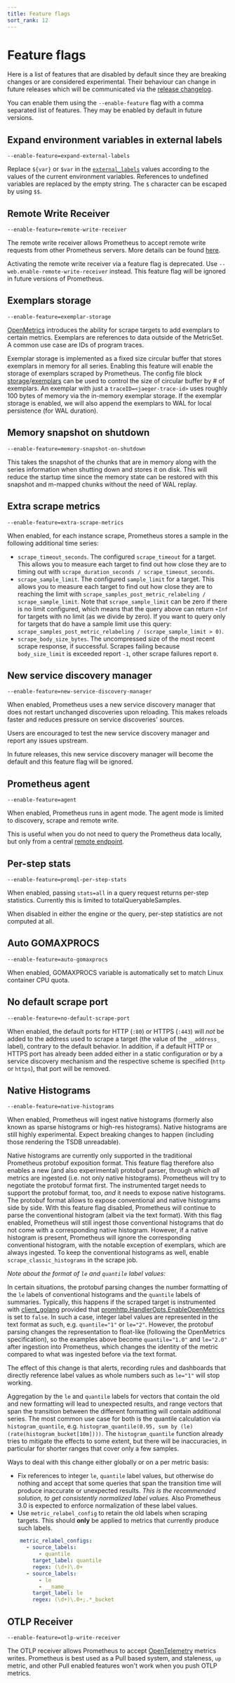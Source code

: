 ```yaml
---
title: Feature flags
sort_rank: 12
---
```


# Feature flags

Here is a list of features that are disabled by default since they are breaking changes or are considered experimental.
Their behaviour can change in future releases which will be communicated via the [release changelog](https://github.com/go-follow/prometheus/blob/main/CHANGELOG.md).

You can enable them using the `--enable-feature` flag with a comma separated list of features.
They may be enabled by default in future versions.

## Expand environment variables in external labels

`--enable-feature=expand-external-labels`

Replace `${var}` or `$var` in the [`external_labels`](configuration/configuration.md#configuration-file)
values according to the values of the current environment variables. References
to undefined variables are replaced by the empty string.
The `$` character can be escaped by using `$$`.

## Remote Write Receiver

`--enable-feature=remote-write-receiver`

The remote write receiver allows Prometheus to accept remote write requests from other Prometheus servers. More details can be found [here](storage.md#overview).

Activating the remote write receiver via a feature flag is deprecated. Use `--web.enable-remote-write-receiver` instead. This feature flag will be ignored in future versions of Prometheus.

## Exemplars storage

`--enable-feature=exemplar-storage`

[OpenMetrics](https://github.com/OpenObservability/OpenMetrics/blob/main/specification/OpenMetrics.md#exemplars) introduces the ability for scrape targets to add exemplars to certain metrics. Exemplars are references to data outside of the MetricSet. A common use case are IDs of program traces.

Exemplar storage is implemented as a fixed size circular buffer that stores exemplars in memory for all series. Enabling this feature will enable the storage of exemplars scraped by Prometheus. The config file block [storage](configuration/configuration.md#configuration-file)/[exemplars](configuration/configuration.md#exemplars) can be used to control the size of circular buffer by # of exemplars. An exemplar with just a `traceID=<jaeger-trace-id>` uses roughly 100 bytes of memory via the in-memory exemplar storage. If the exemplar storage is enabled, we will also append the exemplars to WAL for local persistence (for WAL duration).

## Memory snapshot on shutdown

`--enable-feature=memory-snapshot-on-shutdown`

This takes the snapshot of the chunks that are in memory along with the series information when shutting down and stores
it on disk. This will reduce the startup time since the memory state can be restored with this snapshot and m-mapped
chunks without the need of WAL replay.

## Extra scrape metrics

`--enable-feature=extra-scrape-metrics`

When enabled, for each instance scrape, Prometheus stores a sample in the following additional time series:

- `scrape_timeout_seconds`. The configured `scrape_timeout` for a target. This allows you to measure each target to find out how close they are to timing out with `scrape_duration_seconds / scrape_timeout_seconds`.
- `scrape_sample_limit`. The configured `sample_limit` for a target. This allows you to measure each target
  to find out how close they are to reaching the limit with `scrape_samples_post_metric_relabeling / scrape_sample_limit`. Note that `scrape_sample_limit` can be zero if there is no limit configured, which means that the query above can return `+Inf` for targets with no limit (as we divide by zero). If you want to query only for targets that do have a sample limit use this query: `scrape_samples_post_metric_relabeling / (scrape_sample_limit > 0)`.
- `scrape_body_size_bytes`. The uncompressed size of the most recent scrape response, if successful. Scrapes failing because `body_size_limit` is exceeded report `-1`, other scrape failures report `0`.

## New service discovery manager

`--enable-feature=new-service-discovery-manager`

When enabled, Prometheus uses a new service discovery manager that does not
restart unchanged discoveries upon reloading. This makes reloads faster and reduces
pressure on service discoveries' sources.

Users are encouraged to test the new service discovery manager and report any
issues upstream.

In future releases, this new service discovery manager will become the default and
this feature flag will be ignored.

## Prometheus agent

`--enable-feature=agent`

When enabled, Prometheus runs in agent mode. The agent mode is limited to
discovery, scrape and remote write.

This is useful when you do not need to query the Prometheus data locally, but
only from a central [remote endpoint](https://prometheus.io/docs/operating/integrations/#remote-endpoints-and-storage).

## Per-step stats

`--enable-feature=promql-per-step-stats`

When enabled, passing `stats=all` in a query request returns per-step
statistics. Currently this is limited to totalQueryableSamples.

When disabled in either the engine or the query, per-step statistics are not
computed at all.

## Auto GOMAXPROCS

`--enable-feature=auto-gomaxprocs`

When enabled, GOMAXPROCS variable is automatically set to match Linux container CPU quota.

## No default scrape port

`--enable-feature=no-default-scrape-port`

When enabled, the default ports for HTTP (`:80`) or HTTPS (`:443`) will _not_ be added to
the address used to scrape a target (the value of the `__address_` label), contrary to the default behavior.
In addition, if a default HTTP or HTTPS port has already been added either in a static configuration or
by a service discovery mechanism and the respective scheme is specified (`http` or `https`), that port will be removed.

## Native Histograms

`--enable-feature=native-histograms`

When enabled, Prometheus will ingest native histograms (formerly also known as
sparse histograms or high-res histograms). Native histograms are still highly
experimental. Expect breaking changes to happen (including those rendering the
TSDB unreadable).

Native histograms are currently only supported in the traditional Prometheus
protobuf exposition format. This feature flag therefore also enables a new (and
also experimental) protobuf parser, through which _all_ metrics are ingested
(i.e. not only native histograms). Prometheus will try to negotiate the
protobuf format first. The instrumented target needs to support the protobuf
format, too, _and_ it needs to expose native histograms. The protobuf format
allows to expose conventional and native histograms side by side. With this
feature flag disabled, Prometheus will continue to parse the conventional
histogram (albeit via the text format). With this flag enabled, Prometheus will
still ingest those conventional histograms that do not come with a
corresponding native histogram. However, if a native histogram is present,
Prometheus will ignore the corresponding conventional histogram, with the
notable exception of exemplars, which are always ingested. To keep the
conventional histograms as well, enable `scrape_classic_histograms` in the
scrape job.

_Note about the format of `le` and `quantile` label values:_

In certain situations, the protobuf parsing changes the number formatting of
the `le` labels of conventional histograms and the `quantile` labels of
summaries. Typically, this happens if the scraped target is instrumented with
[client_golang](https://github.com/prometheus/client_golang) provided that
[promhttp.HandlerOpts.EnableOpenMetrics](https://pkg.go.dev/github.com/prometheus/client_golang/prometheus/promhttp#HandlerOpts)
is set to `false`. In such a case, integer label values are represented in the
text format as such, e.g. `quantile="1"` or `le="2"`. However, the protobuf parsing
changes the representation to float-like (following the OpenMetrics
specification), so the examples above become `quantile="1.0"` and `le="2.0"` after
ingestion into Prometheus, which changes the identity of the metric compared to
what was ingested before via the text format.

The effect of this change is that alerts, recording rules and dashboards that
directly reference label values as whole numbers such as `le="1"` will stop
working.

Aggregation by the `le` and `quantile` labels for vectors that contain the old and
new formatting will lead to unexpected results, and range vectors that span the
transition between the different formatting will contain additional series.
The most common use case for both is the quantile calculation via
`histogram_quantile`, e.g.
`histogram_quantile(0.95, sum by (le) (rate(histogram_bucket[10m])))`.
The `histogram_quantile` function already tries to mitigate the effects to some
extent, but there will be inaccuracies, in particular for shorter ranges that
cover only a few samples.

Ways to deal with this change either globally or on a per metric basis:

- Fix references to integer `le`, `quantile` label values, but otherwise do
nothing and accept that some queries that span the transition time will produce
inaccurate or unexpected results.
_This is the recommended solution, to get consistently normalized label values._
Also Prometheus 3.0 is expected to enforce normalization of these label values.
- Use `metric_relabel_config` to retain the old labels when scraping targets.
This should **only** be applied to metrics that currently produce such labels.

<!-- The following config snippet is unit tested in scrape/scrape_test.go. -->
```yaml
    metric_relabel_configs:
      - source_labels:
          - quantile
        target_label: quantile
        regex: (\d+)\.0+
      - source_labels:
          - le
          - __name__
        target_label: le
        regex: (\d+)\.0+;.*_bucket
```

## OTLP Receiver

`--enable-feature=otlp-write-receiver`

The OTLP receiver allows Prometheus to accept [OpenTelemetry](https://opentelemetry.io/) metrics writes.
Prometheus is best used as a Pull based system, and staleness, `up` metric, and other Pull enabled features 
won't work when you push OTLP metrics.
